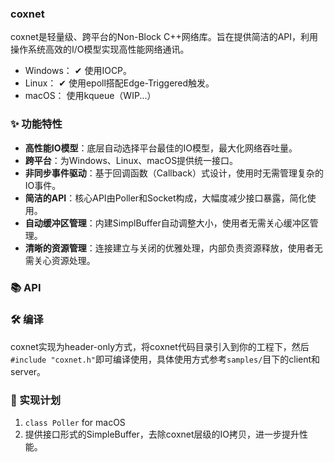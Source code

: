 ### coxnet
coxnet是轻量级、跨平台的Non-Block C++网络库。旨在提供简洁的API，利用操作系统高效的I/O模型实现高性能网络通讯。

* Windows： &#10004; 使用IOCP。
* Linux：   &#10004; 使用epoll搭配Edge-Triggered触发。
* macOS：   使用kqueue（WIP...）

### ✨ 功能特性
* **高性能IO模型**：底层自动选择平台最佳的IO模型，最大化网络吞吐量。
* **跨平台**：为Windows、Linux、macOS提供统一接口。
* **非同步事件驱动**：基于回调函数（Callback）式设计，使用时无需管理复杂的IO事件。
* **简洁的API**：核心API由Poller和Socket构成，大幅度减少接口暴露，简化使用。
* **自动缓冲区管理**：内建SimplBuffer自动调整大小，使用者无需关心缓冲区管理。
* **清晰的资源管理**：连接建立与关闭的优雅处理，内部负责资源释放，使用者无需关心资源处理。

### 📚 API

### 🛠️ 编译
coxnet实现为header-only方式，将coxnet代码目录引入到你的工程下，然后`#include "coxnet.h"`即可编译使用，具体使用方式参考`samples/`目下的client和server。

### 🚀 实现计划
1. `class Poller` for macOS
2. 提供接口形式的SimpleBuffer，去除coxnet层级的IO拷贝，进一步提升性能。